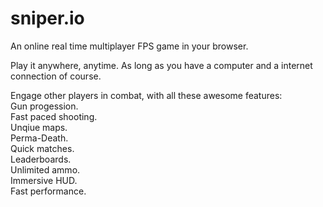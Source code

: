 # sniper.io

An online real time multiplayer FPS game in your browser.

Play it anywhere, anytime. As long as you have a computer and a internet connection of course.


Engage other players in combat, with all these awesome features:
<br>Gun progession.
<br>Fast paced shooting.
<br>Unqiue maps.
<br>Perma-Death.
<br>Quick matches.
<br>Leaderboards.
<br>Unlimited ammo.
<br>Immersive HUD.
<br>Fast performance.
